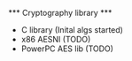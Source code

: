 *** Cryptography library ***
* C library (Inital algs started)
* x86 AESNI (TODO)
* PowerPC AES lib (TODO)
